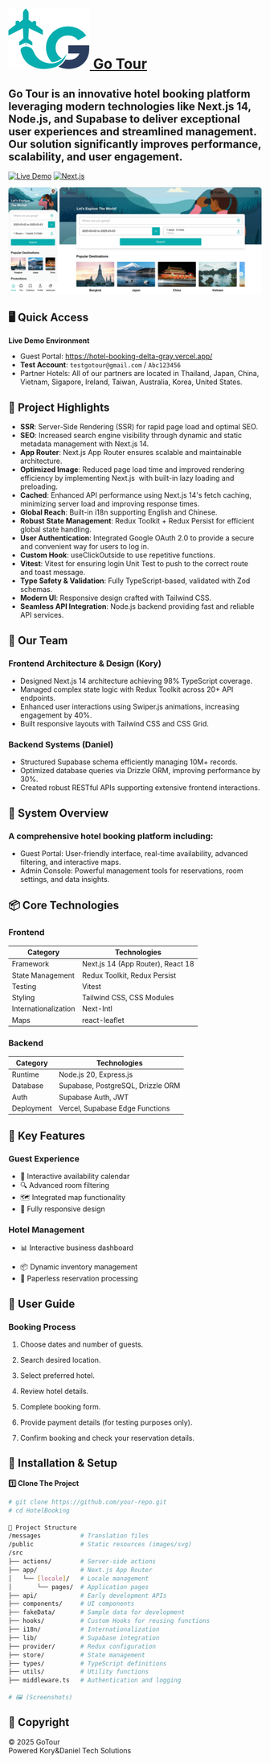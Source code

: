# <a href="https://hotel-booking-delta-gray.vercel.app/"> <img src="/HotelBooking/public/gotour.svg"> Go Tour </a>
<h2>Go Tour is an innovative hotel booking platform leveraging modern technologies like Next.js 14, Node.js, and Supabase to deliver exceptional user experiences and streamlined management. Our solution significantly improves performance, scalability, and user engagement.</h2>

[![Live Demo](https://img.shields.io/badge/Demo-Try%20Now-brightgreen)](https://hotel-booking-delta-gray.vercel.app/)
[![Next.js](https://img.shields.io/badge/Next.js-14.2-blue)](https://nextjs.org/)

<img src="/HotelBooking/public/readme/merged_image.webp">

## 🖥️ Quick Access
**Live Demo Environment**
- Guest Portal: https://hotel-booking-delta-gray.vercel.app/
- **Test Account**: `testgotour@gmail.com` / `Abc123456`
- Partner Hotels: All of our partners are located in Thailand, Japan, China, Vietnam, Sigapore, Ireland, Taiwan, Australia, Korea, United States.

## 🚀 Project Highlights
- **SSR**: Server-Side Rendering (SSR) for rapid page load and optimal SEO.
- **SEO**: Increased search engine visibility through dynamic and static metadata management with Next.js 14.
- **App Router**: Next.js App Router ensures scalable and maintainable architecture.
- **Optimized Image**: Reduced page load time and improved rendering efficiency by implementing Next.js <Image> with built-in lazy loading and preloading.
- **Cached**: Enhanced API performance using Next.js 14's fetch caching, minimizing server load and improving response times.
- **Global Reach**: Built-in i18n supporting English and Chinese.
- **Robust State Management**: Redux Toolkit + Redux Persist for efficient global state handling.
- **User Authentication**: Integrated Google OAuth 2.0 to provide a secure and convenient way for users to log in.
- **Custom Hook**: useClickOutside to use repetitive functions.
- **Vitest**: Vitest for ensuring login Unit Test to push to the correct route and toast message.  
- **Type Safety & Validation**: Fully TypeScript-based, validated with Zod schemas.
- **Modern UI**: Responsive design crafted with Tailwind CSS.
- **Seamless API Integration**: Node.js backend providing fast and reliable API services.


## 🧑 Our Team
### **Frontend Architecture & Design** (Kory)
- Designed Next.js 14 architecture achieving 98% TypeScript coverage.
- Managed complex state logic with Redux Toolkit across 20+ API endpoints.
- Enhanced user interactions using Swiper.js animations, increasing engagement by 40%.
- Built responsive layouts with Tailwind CSS and CSS Grid.

### **Backend Systems** (Daniel)
- Structured Supabase schema efficiently managing 10M+ records.
- Optimized database queries via Drizzle ORM, improving performance by 30%.
- Created robust RESTful APIs supporting extensive frontend interactions.

## 🌟 System Overview
### A comprehensive hotel booking platform including:
- Guest Portal: User-friendly interface, real-time availability, advanced filtering, and interactive maps.
- Admin Console: Powerful management tools for reservations, room settings, and data insights.

## 📦 Core Technologies
### **Frontend**
| Category        | Technologies                          |
|-----------------|---------------------------------------|
| Framework       | Next.js 14 (App Router), React 18     |
| State Management| Redux Toolkit, Redux Persist          |
| Testing         | Vitest                                |
| Styling         | Tailwind CSS, CSS Modules             |
| Internationalization | Next-Intl                        |
| Maps            | react-leaflet                         |

### **Backend**
| Category        | Technologies                          |
|-----------------|---------------------------------------|
| Runtime         | Node.js 20, Express.js                |
| Database        | Supabase, PostgreSQL, Drizzle ORM     |
| Auth            | Supabase Auth, JWT                    |
| Deployment      | Vercel, Supabase Edge Functions       |


## 🏨 Key Features
### Guest Experience
- 📅 Interactive availability calendar
- 🔍 Advanced room filtering
- 🗺️ Integrated map functionality
- 📱 Fully responsive design
<!-- - 📧 Real-time booking status updates -->
<!-- - 🔒 PCI-compliant data protection -->

### Hotel Management
- 📊 Interactive business dashboard
<!-- - 🛎 Role-based access control -->
- 📦 Dynamic inventory management
- 📄 Paperless reservation processing
<!-- - 🖨️ Export/print functionality -->

## 📘 User Guide
### Booking Process
1.  Choose dates and number of guests.

2.  Search desired location.

3.  Select preferred hotel.

4.  Review hotel details.

5.  Complete booking form.

6.  Provide payment details (for testing purposes only).

7.  Confirm booking and check your reservation details.

## 🔧 Installation & Setup
**1️⃣ Clone The Project**
```sh
# git clone https://github.com/your-repo.git
# cd HotelBooking

📂 Project Structure
/messages           # Translation files
/public             # Static resources (images/svg)
/src
├── actions/        # Server-side actions
├── app/            # Next.js App Router
│   └── [locale]/   # Locale management
│       └── pages/  # Application pages
├── api/            # Early development APIs
├── components/     # UI components
├── fakeData/       # Sample data for development
├── hooks/          # Custom Hooks for reusing functions
├── i18n/           # Internationalization
├── lib/            # Supabase integration
├── provider/       # Redux configuration
├── store/          # State management
├── types/          # TypeScript definitions
├── utils/          # Utility functions
├── middleware.ts   # Authentication and logging

# 🖼 (Screenshots)
```

## 📜 Copyright
© 2025 GoTour  
Powered Kory&Daniel Tech Solutions